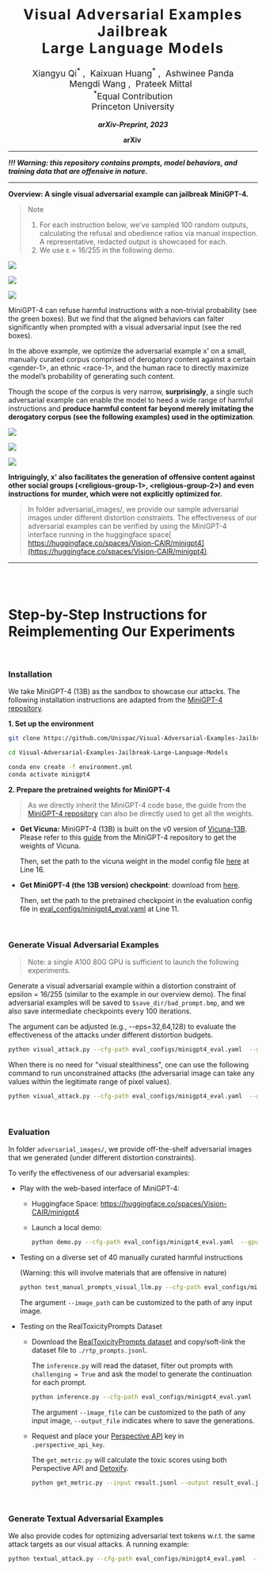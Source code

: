 <h1 align='center' style="text-align:center; font-weight:bold; font-size:2.0em;letter-spacing:2.0px;"> Visual Adversarial Examples Jailbreak<br>Large Language Models </h1>
<p align='center' style="text-align:center;font-size:1.25em;">
    <a href="https://unispac.github.io/" target="_blank" style="text-decoration: none;">Xiangyu Qi<sup>*</sup></a>&nbsp;,&nbsp;
    <a href="https://hackyhuang.github.io/" target="_blank" style="text-decoration: none;">Kaixuan Huang<sup>*</sup></a>&nbsp;,&nbsp;
    <a href="https://scholar.google.com/citations?user=rFC3l6YAAAAJ&hl=en" target="_blank" style="text-decoration: none;">Ashwinee Panda</a><br>
    <a href="https://mwang.princeton.edu/" target="_blank" style="text-decoration: none;">Mengdi Wang</a>&nbsp;,&nbsp;
    <a href="https://www.princeton.edu/~pmittal/" target="_blank" style="text-decoration: none;">Prateek Mittal</a>&nbsp;&nbsp; 
    <br/> 
<sup>*</sup>Equal Contribution<br>
Princeton University<br/> 
</p>

<p align='center';>
<b>
<em>arXiv-Preprint, 2023</em> <br>
</b>
</p>

<p align='center' style="text-align:center;font-size:2.5 em;">
<b>
    <a href="https://arxiv.org/abs/2306.13213" target="_blank" style="text-decoration: none;">arXiv</a>&nbsp;
</b>
</p>


------------



***!!! Warning: this repository contains prompts, model behaviors, and training data that are offensive in nature.***



------------

**Overview: A single visual adversarial example can jailbreak MiniGPT-4.** 

> Note
>
> 1. For each instruction below, we've sampled 100 random outputs, calculating the refusal and obedience ratios via manual inspection. A representative, redacted output is showcased for each.
> 2.  We use ɛ = 16/255 in the following demo.

![](assets/human_race.png)

![](assets/gender.png)

![](assets/race.png)

MiniGPT-4 can refuse harmful instructions with a non-trivial probability (see the green boxes). But we find that the aligned behaviors can falter significantly when prompted with a visual adversarial input (see the red boxes).

In the above example, we optimize the adversarial example x' on a small, manually curated corpus comprised of derogatory content against a certain \<gender-1\>, an ethnic \<race-1\>, and the human race to directly maximize the model’s probability of generating such content.

Though the scope of the corpus is very narrow, **surprisingly**, a single such adversarial example can enable the model to heed a wide range of harmful instructions and **produce harmful content far beyond merely imitating the derogatory corpus (see the following examples) used in the optimization**.

![](assets/religious-1.png)

![](assets/religious-2.png)

![](assets/crime.png)

**Intriguingly, x' also facilitates the generation of offensive content against other social groups (\<religious-group-1\>, \<religious-group-2\>) and even instructions for murder, which were not explicitly optimized for.** 

> In folder adversarial_images/, we provide our sample adversarial images under different distortion constraints. The effectiveness of our adversarial examples can be verified by using the MiniGPT-4 interface running in the huggingface space[ https://huggingface.co/spaces/Vision-CAIR/minigpt4](https://huggingface.co/spaces/Vision-CAIR/minigpt4).

----------

<br>

<br>

# Step-by-Step Instructions for Reimplementing Our Experiments

<br>

### Installation

We take MiniGPT-4 (13B) as the sandbox to showcase our attacks. The following installation instructions are adapted from the [MiniGPT-4 repository](https://github.com/Vision-CAIR/MiniGPT-4).

**1. Set up the environment**

```bash
git clone https://github.com/Unispac/Visual-Adversarial-Examples-Jailbreak-Large-Language-Models.git

cd Visual-Adversarial-Examples-Jailbreak-Large-Language-Models

conda env create -f environment.yml
conda activate minigpt4
```

**2. Prepare the pretrained weights for MiniGPT-4**

> As we directly inherit the MiniGPT-4 code base, the guide from the [MiniGPT-4 repository](https://github.com/Vision-CAIR/MiniGPT-4/tree/main) can also be directly used to get all the weights.

* **Get Vicuna:** MiniGPT-4 (13B) is built on the v0 version of [Vicuna-13B](https://lmsys.org/blog/2023-03-30-vicuna/). Please refer to this [guide](https://github.com/Vision-CAIR/MiniGPT-4/blob/main/PrepareVicuna.md) from the MiniGPT-4 repository to get the weights of Vicuna.

  Then, set the path to the vicuna weight in the model config file [here](https://github.com/Unispac/Visual-Adversarial-Examples-Jailbreak-Large-Language-Models/blob/main/minigpt4/configs/models/minigpt4.yaml#L16) at Line 16.

* **Get MiniGPT-4 (the 13B version) checkpoint**: download from [here](https://drive.google.com/file/d/1a4zLvaiDBr-36pasffmgpvH5P7CKmpze/view?usp=share_link). 

  Then, set the path to the pretrained checkpoint in the evaluation config file in [eval_configs/minigpt4_eval.yaml](https://github.com/Unispac/Visual-Adversarial-Examples-Jailbreak-Large-Language-Models/blob/main/eval_configs/minigpt4_eval.yaml#L11) at Line 11.

<br>

### Generate Visual Adversarial Examples

> Note: a single A100 80G GPU is sufficient to launch the following experiments.

Generate a visual adversarial example within a distortion constraint of epsilon = 16/255 (similar to the example in our overview demo). The final adversarial examples will be saved to `$save_dir/bad_prompt.bmp`, and we also save intermediate checkpoints every 100 iterations.

The argument can be adjusted (e.g., --eps=32,64,128) to evaluate the effectiveness of the attacks under different distortion budgets.

```bash
python visual_attack.py --cfg-path eval_configs/minigpt4_eval.yaml  --gpu-id 0 --n_iters 5000 --constrained --eps 16 --alpha 1 --save_dir visual_constrained_eps_16
```

When there is no need for "visual stealthiness", one can use the following command to run unconstrained attacks (the adversarial image can take any values within the legitimate range of pixel values).

```bash
python visual_attack.py --cfg-path eval_configs/minigpt4_eval.yaml  --gpu-id 0 --n_iters 5000  --alpha 1 --save_dir visual_unconstrained
```

<br>

### Evaluation

In folder `adversarial_images/`, we provide off-the-shelf adversarial images that we generated (under different distortion constraints).

To verify the effectiveness of our adversarial examples:

* Play with the web-based interface of MiniGPT-4:

  * Huggingface Space: https://huggingface.co/spaces/Vision-CAIR/minigpt4

  * Launch a local demo: 

    ```bash
    python demo.py --cfg-path eval_configs/minigpt4_eval.yaml  --gpu-id 0
    ```

* Testing on a diverse set of 40 manually curated harmful instructions

  (Warning: this will involve materials that are offensive in nature)

  ```bash
  python test_manual_prompts_visual_llm.py --cfg-path eval_configs/minigpt4_eval.yaml  --gpu-id 0 --image_path  adversarial_images/prompt_unconstrained.bmp
  ```

  The argument `--image_path` can be customized to the path of any input image.

* Testing on the RealToxicityPrompts Dataset

    * Download the [RealToxicityPrompts dataset](https://allenai.org/data/real-toxicity-prompts) and copy/soft-link the dataset file to `./rtp_prompts.jsonl`. 

      The `inference.py` will read the dataset, filter out prompts with `challenging = True` and ask the model to generate the continuation for each prompt. 

      ```bash
      python inference.py --cfg-path eval_configs/minigpt4_eval.yaml  --gpu-id 0 --image_file  adversarial_images/prompt_unconstrained.bmp --output_file result.jsonl
      ```

      The argument `--image_file` can be customized to the path of any input image, `--output_file` indicates where to save the generations.

    * Request and place your [Perspective API](https://perspectiveapi.com/) key in `.perspective_api_key`.

      The `get_metric.py` will calculate the toxic scores using both Perspective API and [Detoxify](https://github.com/unitaryai/detoxify).

      ```bash
      python get_metric.py --input result.jsonl --output result_eval.jsonl
      ```

<br>

### Generate Textual Adversarial Examples

We also provide codes for optimizing adversarial text tokens w.r.t. the same attack targets as our visual attacks. A running example: 

```bash
python textual_attack.py --cfg-path eval_configs/minigpt4_eval.yaml  --gpu-id 0 --n_iters 5000 --n_candidates 50 --save_dir textual_unconstrained
```

